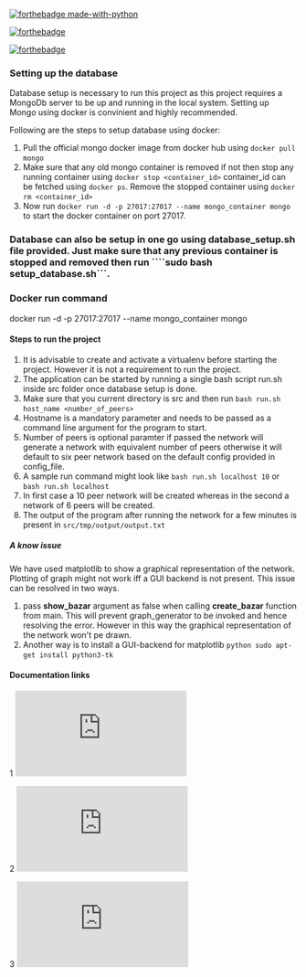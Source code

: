 
[![forthebadge made-with-python](http://ForTheBadge.com/images/badges/made-with-python.svg)](https://www.python.org/)

[![forthebadge](https://forthebadge.com/images/badges/gluten-free.svg)](https://forthebadge.com)

[![forthebadge](https://forthebadge.com/images/badges/powered-by-coffee.svg)](https://forthebadge.com)

### Setting up the database

Database setup is necessary to run this project as this project requires a MongoDb server to be up and running in the local system. Setting up Mongo using docker is convinient and highly recommended.

Following are the steps to setup database using docker:

1. Pull the official mongo docker image from docker hub using ````docker pull mongo````
2. Make sure that any old mongo container is removed if not then stop any running container using ````docker stop <container_id>```` container_id can be fetched using ````docker ps````. Remove the stopped container using ````docker rm <container_id>````
3. Now run ````docker run -d -p 27017:27017 --name mongo_container mongo```` to start the docker container on port 27017.

### Database can also be setup in one go using database_setup.sh file provided. Just make sure that any previous container is stopped and removed then run ````sudo bash setup_database.sh```.

### Docker run command

docker run -d -p 27017:27017 --name mongo_container mongo
#### Steps to run the project
1. It is advisable to create and activate a virtualenv before starting the project. However it is not a requirement to run the project.
2. The application can be started by running a single bash script run.sh inside src folder once database setup is done.
3. Make sure that you current directory is src and then run ````bash run.sh host_name <number_of_peers>````
4. Hostname is a mandatory parameter and needs to be passed as a command line argument for the program to start.
5. Number of peers is optional paramter if passed the network will generate a network with equivalent number of peers otherwise it will default to six peer network based on the default config provided in config_file.
6. A sample run command might look like ````bash run.sh localhost 10```` or ```` bash run.sh localhost````
7. In first case a 10 peer network will be created whereas in the second a network of 6 peers will be created.
8. The output of the program after running the network for a few minutes is present in ````src/tmp/output/output.txt````

##### A know issue

We have used matplotlib to show a graphical representation of the network. Plotting of graph might not work iff a GUI backend is not present. This issue can be resolved in two ways.
1. pass **show_bazar** argument as false when calling **create_bazar** function from main. This will prevent graph_generator to be invoked and hence resolving the error. However in this way the graphical representation of the network won't pe drawn.
2. Another way is to install a GUI-backend for matplotlib ````python
sudo apt-get install python3-tk````

#### Documentation links


1  ![design_doc](https://github.com/alokrkmv/lab-1-the_bazar/blob/main/src/Documentation/Design%20Doc.pdf)
  
2 ![experiment_doc](https://github.com/alokrkmv/lab-1-the_bazar/blob/main/src/Documentation/Experiment%20Doc.pdf)
  
3 ![testing_doc](https://github.com/alokrkmv/lab-1-the_bazar/blob/main/src/Documentation/Testing%20Doc.pdf)

    
  
